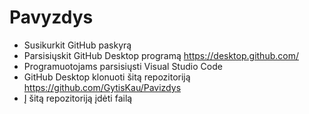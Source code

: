 # Pavyzdys
* Susikurkit GitHub paskyrą
* Parsisiųskit GitHub Desktop programą https://desktop.github.com/
* Programuotojams parsisiųsti Visual Studio Code
* GitHub Desktop klonuoti šitą repozitoriją https://github.com/GytisKau/Pavizdys
* Į šitą repozitoriją įdėti failą 


